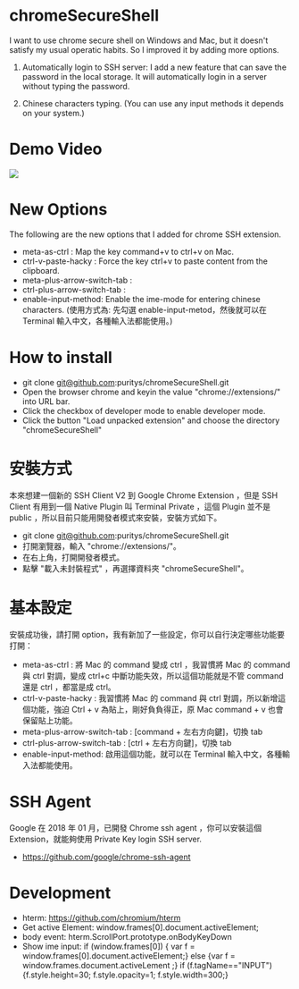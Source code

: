 # chromeSecureShell

I want to use chrome secure shell on Windows and Mac, but it doesn't satisfy my usual operatic habits.
So I improved it by adding more options.

1. Automatically login to SSH server: I add a new feature that can save the password in the local storage. It will automatically login in a server without typing the password.

2. Chinese characters typing. (You can use any input methods it depends on your system.)


# Demo Video
<a href="http://www.youtube.com/watch?v=6wygEEF8mDc" target="_blank">
  <img src="http://img.youtube.com/vi/6wygEEF8mDc/2.jpg">
</a>


# New Options

The following are the new options that I added for chrome SSH extension.

* meta-as-ctrl : Map the key command+v to ctrl+v on Mac.
* ctrl-v-paste-hacky : Force the key ctrl+v to paste content from the clipboard.
* meta-plus-arrow-switch-tab :
* ctrl-plus-arrow-switch-tab :
* enable-input-method: Enable the ime-mode for entering chinese characters. (使用方式為: 先勾選 enable-input-metod，然後就可以在 Terminal 輸入中文，各種輸入法都能使用。)

# How to install

* git clone git@github.com:puritys/chromeSecureShell.git
* Open the browser chrome and keyin the value "chrome://extensions/" into URL bar.
* Click the checkbox of developer mode to enable developer mode.
* Click the button "Load unpacked extension" and choose the directory "chromeSecureShell"
 

# 安裝方式

本來想建一個新的  SSH Client V2 到 Google Chrome Extension ，但是 SSH Client 有用到一個 Native Plugin 叫 Terminal Private ，這個 Plugin 並不是 public ，所以目前只能用開發者模式來安裝，安裝方式如下。

* git clone git@github.com:puritys/chromeSecureShell.git
* 打開瀏覽器，輸入 "chrome://extensions/"。
* 在右上角，打開開發者模式。
* 點擊 "載入未封裝程式" ，再選擇資料夾 "chromeSecureShell"。

# 基本設定

安裝成功後，請打開 option，我有新加了一些設定，你可以自行決定哪些功能要打開：

* meta-as-ctrl : 將 Mac 的 command 變成 ctrl ，我習慣將 Mac 的 command 與 ctrl 對調，變成 ctrl+c 中斷功能失效，所以這個功能就是不管 command 還是 ctrl ，都當是成 ctrl。
* ctrl-v-paste-hacky : 我習慣將 Mac 的 command 與 ctrl 對調，所以新增這個功能，強迫 Ctrl + v 為貼上，剛好負負得正，原 Mac command + v 也會保留貼上功能。
* meta-plus-arrow-switch-tab : [command + 左右方向鍵]，切換 tab
* ctrl-plus-arrow-switch-tab : [ctrl + 左右方向鍵]，切換 tab
* enable-input-method: 啟用這個功能，就可以在 Terminal 輸入中文，各種輸入法都能使用。


# SSH Agent

Google 在 2018 年 01 月，已開發 Chrome ssh agent ，你可以安裝這個 Extension，就能夠使用 Private Key login SSH server.
* https://github.com/google/chrome-ssh-agent



# Development
- hterm: https://github.com/chromium/hterm
- Get active Element: window.frames[0].document.activeElement;
- body event: hterm.ScrollPort.prototype.onBodyKeyDown
- Show ime input: if (window.frames[0]) { var f = window.frames[0].document.activeElement;} else {var f = window.frames.document.activeLement ;} if (f.tagName=="INPUT") {f.style.height=30; f.style.opacity=1; f.style.width=300;}

